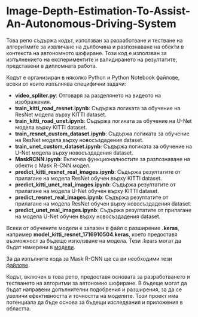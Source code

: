 # Image-Depth-Estimation-To-Assist-An-Autonomous-Driving-System

Това репо съдържа кодът, използван за разработване и тестване на алгоритмите за извличане на дълбочина и разпознаване на обекти в контекста на автономното шофиране. Този код е използван за изпълнението на експериментите и валидирането на резултатите, представени в дипломната работа.

Кодът е организиран в няколко Python и Python Notebook файлове, всеки от които изпълнява специфични задачи:

- **video_spliter.py**: Отговаря за разделянето на видеото на изображения.
- **train_kitti_road_resnet.ipynb**: Съдържа логиката за обучение на ResNet модела върху KITTI dataset.
- **train_kitti_road_unet.ipynb**: Съдържа логиката за обучение на U-Net модела върху KITTI dataset.
- **train_resnet_custom_dataset.ipynb**: Съдържа логиката за обучение на ResNet модела върху новосъздадения dataset.
- **train_unet_custom_dataset.ipynb**: Съдържа логиката за обучение на U-Net модела върху новосъздадения dataset.
- **MaskRCNN.ipynb**: Включва функционалностите за разпознаване на обекти с Mask R-CNN модел.
- **predict_kitti_resnet_real_images.ipynb**: Съдържа резултатите от прилагане на модела ResNet обучен върху KITTI dataset.
- **predict_kitti_unet_real_images.ipynb**: Съдържа резултатите от прилагане на модела U-Net обучен върху KITTI dataset.
- **predict_resnet_real_images.ipynb**: Съдържа резултатите от прилагане на модела ResNet обучен върху новосъздадения dataset.
- **predict_unet_real_images.ipynb**: Съдържа резултатите от прилагане на модела U-Net обучен върху новосъздадения dataset.


Всеки от обучените модели е запазен в файл с разширение  **.keras**, например **model_kitti_resnet_1716910504.keras**, което предоставя възможност за бъдещо използване на модела. 
Тези .kears могат да бъдат намерени в [модели](https://drive.google.com/drive/folders/1nRc4k3qgn_itWADnP9jY3zcWyxqDGNsR?usp=drive_link).

За да изпълните кода за Mask R-CNN ще са ви необходими тези [файлове](https://drive.google.com/drive/folders/19TxNh0yoyVVxbyYWubaMQJmgvGxrnZs-?usp=drive_link).

Кодът, включен в това репо, предоставя основата за разработването и тестването на алгоритми за автономно шофиране. В бъдеще могат да бъдат направени допълнителни подобрения и разширения, за да се увеличи ефективността и точността на моделите. Този проект има потенциала
да бъде основа за бъдещи изследвания и приложения в областта.
